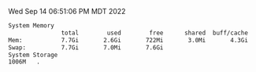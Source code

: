 Wed Sep 14 06:51:06 PM MDT 2022
```bash
System Memory
               total        used        free      shared  buff/cache   available
Mem:           7.7Gi       2.6Gi       722Mi       3.0Mi       4.3Gi       4.7Gi
Swap:          7.7Gi       7.0Mi       7.6Gi
System Storage
1006M	.
```
```bash
